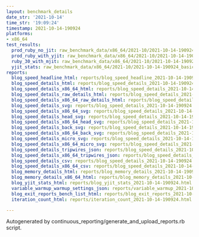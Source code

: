 ```yaml
---
layout: benchmark_details
date_str: '2021-10-14'
time_str: '19:09:24'
timestamp: 2021-10-14-190924
platforms:
- x86_64
test_results:
  prod_ruby_no_jit: raw_benchmark_data/x86_64/2021-10/2021-10-14-190924_basic_benchmark_prod_ruby_no_jit.json
  prod_ruby_with_yjit: raw_benchmark_data/x86_64/2021-10/2021-10-14-190924_basic_benchmark_prod_ruby_with_yjit.json
  ruby_30_with_mjit: raw_benchmark_data/x86_64/2021-10/2021-10-14-190924_basic_benchmark_ruby_30_with_mjit.json
  yjit_stats: raw_benchmark_data/x86_64/2021-10/2021-10-14-190924_basic_benchmark_yjit_stats.json
reports:
  blog_speed_headline_html: reports/blog_speed_headline_2021-10-14-190924.html
  blog_speed_details_html: reports/blog_speed_details_2021-10-14-190924.html
  blog_speed_details_x86_64_html: reports/blog_speed_details_2021-10-14-190924.x86_64.html
  blog_speed_details_raw_details_html: reports/blog_speed_details_2021-10-14-190924.raw_details.html
  blog_speed_details_x86_64_raw_details_html: reports/blog_speed_details_2021-10-14-190924.x86_64.raw_details.html
  blog_speed_details_svg: reports/blog_speed_details_2021-10-14-190924.svg
  blog_speed_details_x86_64_svg: reports/blog_speed_details_2021-10-14-190924.x86_64.svg
  blog_speed_details_head_svg: reports/blog_speed_details_2021-10-14-190924.head.svg
  blog_speed_details_x86_64_head_svg: reports/blog_speed_details_2021-10-14-190924.x86_64.head.svg
  blog_speed_details_back_svg: reports/blog_speed_details_2021-10-14-190924.back.svg
  blog_speed_details_x86_64_back_svg: reports/blog_speed_details_2021-10-14-190924.x86_64.back.svg
  blog_speed_details_micro_svg: reports/blog_speed_details_2021-10-14-190924.micro.svg
  blog_speed_details_x86_64_micro_svg: reports/blog_speed_details_2021-10-14-190924.x86_64.micro.svg
  blog_speed_details_tripwires_json: reports/blog_speed_details_2021-10-14-190924.tripwires.json
  blog_speed_details_x86_64_tripwires_json: reports/blog_speed_details_2021-10-14-190924.x86_64.tripwires.json
  blog_speed_details_csv: reports/blog_speed_details_2021-10-14-190924.csv
  blog_speed_details_x86_64_csv: reports/blog_speed_details_2021-10-14-190924.x86_64.csv
  blog_memory_details_html: reports/blog_memory_details_2021-10-14-190924.html
  blog_memory_details_x86_64_html: reports/blog_memory_details_2021-10-14-190924.x86_64.html
  blog_yjit_stats_html: reports/blog_yjit_stats_2021-10-14-190924.html
  variable_warmup_warmup_settings_json: reports/variable_warmup_2021-10-14-190924.warmup_settings.json
  blog_exit_reports_bench_list_html: reports/blog_exit_reports_2021-10-14-190924.bench_list.html
  iteration_count_html: reports/iteration_count_2021-10-14-190924.html

---
```

Autogenerated by continuous_reporting/generate_and_upload_reports.rb script.
